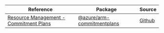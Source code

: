 | Reference | Package | Source |
|---|---|---|
|[Resource Management - Commitment Plans](arm-commitmentplans-readme.md)|[@azure/arm-commitmentplans](https://www.npmjs.com/package/@azure/arm-commitmentplans)|[Github](https://github.com/Azure/azure-sdk-for-js/blob/main/sdk/machinelearning/arm-commitmentplans)|
